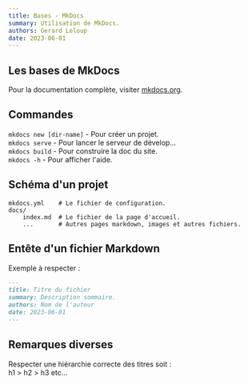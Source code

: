 ```yaml
---
title: Bases - MkDocs
summary: Utilisation de MkDocs.
authors: Gerard Leloup
date: 2023-06-01
---
```


## Les bases de MkDocs

Pour la documentation complète, visiter [mkdocs.org](https://www.mkdocs.org).

## Commandes

`mkdocs new [dir-name]` - Pour créer un projet.  
`mkdocs serve` - Pour lancer le serveur de dévelop...  
`mkdocs build` - Pour construire la doc du site.  
`mkdocs -h` - Pour afficher l'aide.

## Schéma d'un projet

    mkdocs.yml    # Le fichier de configuration.
    docs/
        index.md  # Le fichier de la page d'accueil.
        ...       # Autres pages markdown, images et autres fichiers.

## Entête d'un fichier Markdown

Exemple à respecter :

```markdown
---
title: Titre du fichier
summary: Description sommaire.
authors: Nom de l'auteur
date: 2023-06-01
---
```

## Remarques diverses

Respecter une hiérarchie correcte des titres soit :  
h1 > h2 > h3 etc...
